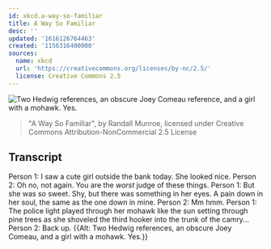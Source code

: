 ```yaml
---
id: xkcd.a-way-so-familiar
title: A Way So Familiar
desc: ''
updated: '1616126764463'
created: '1156316400000'
sources:
  name: xkcd
  url: 'https://creativecommons.org/licenses/by-nc/2.5/'
  license: Creative Commons 2.5
---
```

![Two Hedwig references, an obscure Joey Comeau reference, and a girl with a mohawk.  Yes.](https://imgs.xkcd.com/comics/a_way_so_familiar.png)
> "A Way So Familiar", by Randall Munroe, licensed under Creative Commons Attribution-NonCommercial 2.5 License

## Transcript
Person 1: I saw a cute girl outside the bank today. She looked nice.
Person 2: Oh no, not again. You are the _worst_ judge of these things.
Person 1: But she was so sweet. Shy, but there was something in her eyes. A pain down in her soul, the same as the one down in mine.
Person 2: Mm hmm.
Person 1: The police light played through her mohawk like the sun setting through pine trees as she shoveled the third hooker into the trunk of the camry...
Person 2: Back up.
{{Alt: Two Hedwig references, an obscure Joey Comeau, and a girl with a mohawk. Yes.}}
